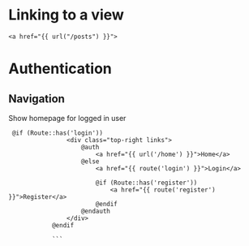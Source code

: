 Linking to a view
=================

```
<a href="{{ url("/posts") }}">

```

Authentication
===============

Navigation
-----------

Show homepage for logged in user

```
 @if (Route::has('login'))
                <div class="top-right links">
                    @auth
                        <a href="{{ url('/home') }}">Home</a>
                    @else
                        <a href="{{ route('login') }}">Login</a>

                        @if (Route::has('register'))
                            <a href="{{ route('register') }}">Register</a>
                        @endif
                    @endauth
                </div>
            @endif
            
            ```
